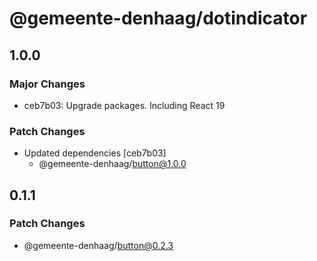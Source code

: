 # @gemeente-denhaag/dotindicator

## 1.0.0

### Major Changes

- ceb7b03: Upgrade packages. Including React 19

### Patch Changes

- Updated dependencies [ceb7b03]
  - @gemeente-denhaag/button@1.0.0

## 0.1.1

### Patch Changes

- @gemeente-denhaag/button@0.2.3
